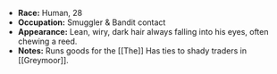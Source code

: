 - **Race:** Human, 28
- **Occupation:** Smuggler & Bandit contact
- **Appearance:** Lean, wiry, dark hair always falling into his eyes, often chewing a reed.
- **Notes:** Runs goods for the [[The]] Has ties to shady traders in [[Greymoor]].